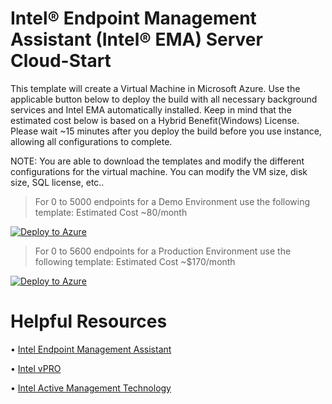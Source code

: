 # Intel® Endpoint Management Assistant (Intel® EMA) Server Cloud-Start

This template will create a Virtual Machine in Microsoft Azure. Use the applicable button below to deploy the build with all necessary background services and Intel EMA automatically installed. Keep in mind that the estimated cost below is based on a Hybrid Benefit(Windows) License. 
Please wait ~15 minutes after you deploy the build before you use instance, allowing all configurations to complete.

NOTE: You are able to download the templates and modify the different configurations for the virtual machine. You can modify the VM size, disk size, SQL license, etc..

> For 0 to 5000 endpoints for a Demo Environment use the following template: Estimated Cost ~80/month

[![Deploy to Azure](https://aka.ms/deploytoazurebutton)](https://portal.azure.com/#create/Microsoft.Template/uri/https%3A%2F%2Fraw.githubusercontent.com%2Fasolano2013%2FEMATemplate%2Fmain%2Fematemplate.json/createUIDefinitionUri/https%3A%2F%2Fraw.githubusercontent.com%2Fasolano2013%2FEMATemplate%2Fmain%2FcreateUiDefinition.json)

> For 0 to 5600 endpoints for a Production Environment use the following template: Estimated Cost ~$170/month

[![Deploy to Azure](https://aka.ms/deploytoazurebutton)](https://portal.azure.com/#create/Microsoft.Template/uri/https%3A%2F%2Fraw.githubusercontent.com%2Fasolano2013%2FEMATemplate%2Fmain%2Fematemplate.json/createUIDefinitionUri/https%3A%2F%2Fraw.githubusercontent.com%2Fasolano2013%2FEMATemplate%2Fmain%2FcreateUiDefinitionProd.json)

# Helpful Resources

•	[Intel Endpoint Management Assistant](https://newsroom.intel.com/news/intel-endpoint-management-assistant-makes-managing-remote-intel-vpro-platform-based-devices-easier/#gs.r5a0nc)

•	[Intel vPRO](https://www.intel.com/content/www/us/en/products/docs/processors/vpro/vpro-platform-brief.html?wapkw=amt)

•	[Intel Active Management Technology](https://www.intel.com/content/www/us/en/support/articles/000020921/technologies/intel-active-management-technology-intel-amt.html)



